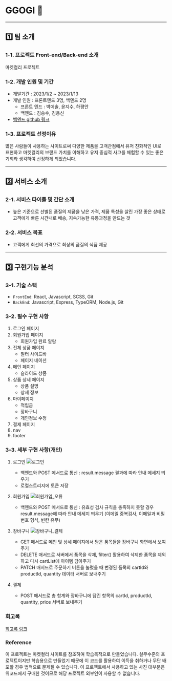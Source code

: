 # GGOGI 🥩

---

## 1️⃣ 팀 소개

### 1-1. 프로젝트 Front-end/Back-end 소개

마켓컬리 프로젝트

### 1-2. 개발 인원 및 기간

- 개발기간 : 2023/1/2 ~ 2023/1/13
- 개발 인원 : 프론트엔드 3명, 백엔드 2명
  - 프론트 엔드 : 박예솔, 윤지수, 하평안
  - 백엔드 : 김승수, 김용신
- [백엔드 github 링크](https://github.com/wecode-bootcamp-korea/41-1st-GGogi-backend)

### 1-3. 프로젝트 선정이유

많은 사람들이 사용하는 사이트로써 다양한 제품을 고객관점에서 유저 친화적인 UI로 표현하고 마켓컬리의 브랜드 가치를 이해하고 유저 중심적 사고를 체험할 수 있는 좋은 기회라 생각하여 선정하게 되었습니다.

---

## 2️⃣ 서비스 소개

### 2-1. 서비스 타이틀 및 간단 소개

- 높은 기준으로 선별된 품질의 제품을 낮은 가격, 제품 특성을 살린 가장 좋은 상태로 고객에게 빠른 시간내로 배송, 지속가능한 유통과정을 만드는 것

### 2-2. 서비스 목표

- 고객에게 최선의 가격으로 최상의 품질의 식품 제공

---

## 3️⃣ 구현기능 분석

### 3-1. 기술 스택

- `FrontEnd`: React, Javascript, SCSS, Git
- `BackEnd`: Javascript, Express, TypeORM, Node.js, Git

### 3-2. 필수 구현 사항

1. 로그인 페이지
2. 회원가입 페이지
   - 회원가입 완료 알람
3. 전체 상품 페이지
   - 필터 사이드바
   - 페이지 네이션
4. 메인 페이지
   - 슬라이드 상품
5. 상품 상세 페이지
   - 상품 설명
   - 상세 정보
6. 마이페이지
   - 적립금
   - 장바구니
   - 개인정보 수정
7. 결제 페이지
8. nav
9. footer

### 3-3. 세부 구현 사항(개인)

1. 로그인
![로그인](https://user-images.githubusercontent.com/114578990/213405434-aafb113a-8a6e-4d78-83d2-6f3dedfdaef1.gif)

   - 백엔드와 POST 메서드로 통신 : result.message 결과에 따라 안내 메세지 띄우기
   - 로컬스트리지에 토큰 저장

2. 회원가입
![회원가입_오류](https://user-images.githubusercontent.com/114578990/213405480-86394c95-350e-434e-8213-041490fb9169.gif)

   - 백엔드와 POST 메서드로 통신
    : 유효성 검사 규칙을 충족하지 못할 경우 result.message에 따라 안내 메세지 띄우기 
    (이메일 중복검사, 이메일과 비밀번호 형식, 빈칸 유무)
  
3. 장바구니
![장바구니_결제](https://user-images.githubusercontent.com/114578990/213405530-45fbd2c7-5647-4b3f-8b7d-78bb53f50d9d.gif)

   - GET 매서드로 메인 및 상세 페이지에서 담은 품목들을 장바구니 화면에서 보여주기
   - DELETE 매서드로 서버에서 품목을 삭제, filter() 활용하여 삭제한 품목을 제외하고 다시 cartList에 아이템 담아주기
   - PATCH 매서드로 주문하기 버튼을 눌렀을 때 변경된 품목의 cartId와 productId, quantity 데이터 서버로 보내주기

4. 결제
   - POST 매서드로 총 합계와 장바구니에 담긴 항목의 cartId, productId, quantity, price 서버로 보내주기

### 회고록
[회고록 링크](https://dalsong-00.tistory.com/36)
### Reference

이 프로젝트는 마켓컬리 사이트를 참조하여 학습목적으로 만들었습니다.
실무수준의 프로젝트이지만 학습용으로 만들었기 때문에 이 코드를 활용하여 이득을 취하거나 무단 배포할 경우 법적으로 문제될 수 있습니다.
이 프로젝트에서 사용하고 있는 사진 대부분은 위코드에서 구매한 것이므로 해당 프로젝트 외부인이 사용할 수 없습니다.
